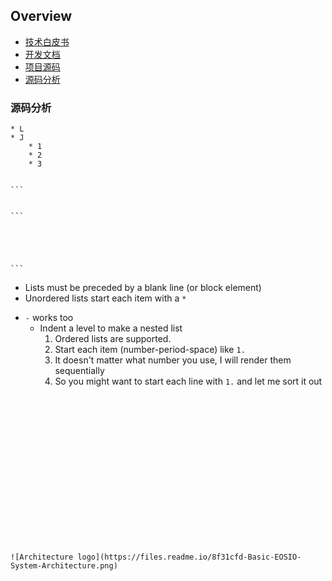 ## Overview
 
 * [技术白皮书](https://github.com/EOSIO/Documentation)
 * [开发文档](https://developers.eos.io/)
 * [项目源码](https://github.com/EOSIO/eos)
 * [源码分析](#src-con)









### <a name="src-con">源码分析</a>








	
	* L
	* J
		* 1
		* 2
		* 3

		
	```
	
	
	```
	
	
	
	
	
	```
* Lists must be preceded by a blank line (or block element)
* Unordered lists start each item with a `*`
- `-` works too
	* Indent a level to make a nested list
		1. Ordered lists are supported.
		2. Start each item (number-period-space) like `1. `
		42. It doesn't matter what number you use, I will render them sequentially
		1. So you might want to start each line with `1.` and let me sort it out
```


















![Architecture logo](https://files.readme.io/8f31cfd-Basic-EOSIO-System-Architecture.png)
